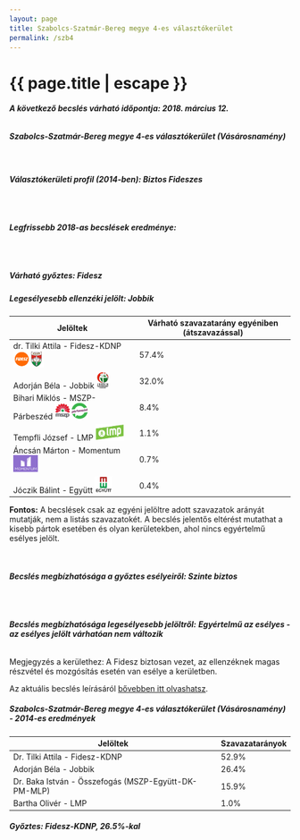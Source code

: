 ```yaml
---
layout: page
title: Szabolcs-Szatmár-Bereg megye 4-es választókerület
permalink: /szb4
---
```


<h1 class="page-title">{{ page.title | escape }}</h1>

<div class="section">
    <div class="row">
          <div class="col s12"><h6><span><strong>A következő becslés várható időpontja: 2018. március 12.</strong></span></h6>
		  <h5>Szabolcs-Szatmár-Bereg megye 4-es választókerület (Vásárosnamény)</h5>
<br/><h6><strong>Választókerületi profil (2014-ben): <span id="profil">Biztos Fideszes</span></strong></h6>
<br/>
<h6><strong>Legfrissebb 2018-as becslések eredménye:</strong></h6><br/><h5>Várható győztes: <span id="gyoztes">Fidesz </span><span id="esely"></span><span></span></h5>
			<h5><strong>Legesélyesebb ellenzéki jelölt: <span id="masodik">Jobbik </span><span id="esely2"></span><span></span></strong></h5>
<table class="striped">
              <thead>
                <tr>
                    <th>Jelöltek</th>
                    <th>Várható szavazatarány egyéniben (átszavazással)</th>
                </tr>
              </thead>
              <tbody>
             <tr>
                  <td>dr. Tilki Attila - Fidesz-KDNP <img src="images/fideszkdnp_logo.png" style="width:55px;height:30px;"></td>
				  <td id="id_fidesz">57.4%</td>
			</tr>
			<tr><td>Adorján Béla - Jobbik <img src="images/jobbik_logo.png" style="width:23px;height:30px;"></td><td id="id_jobbik">32.0%</td></tr>
<tr>
                  <td>Bihari Miklós - MSZP-Párbeszéd <img src="images/mszpparbeszed_logo.png" style="width:60px;height:30px;"></td>
				  <td id="id_baloldal">8.4%</td>
			</tr>
			<tr>
                  <td>Tempfli József - LMP <img src="images/lmp_logo.png" style="width:52px;height:30px;"></td>
				  <td id="lmp">1.1%</td>
			</tr>
			<tr>
				  <td>Áncsán Márton - Momentum <img src="images/momentum_logo.png" style="width:44px;height:30px;"></td>
				  <td id="id_momentum">0.7%</td>
			</tr>
<tr>
<td>Jóczik Bálint -  Együtt <img src="images/egyutt_logo.png" style="width:31px;height:30px;"></td>
<td id="id_egyutt">0.4%</td>
</tr>                
              </tbody>
            </table>
			
			
<p><strong>Fontos:</strong> A becslések csak az egyéni jelöltre adott szavazatok arányát mutatják, nem a listás szavazatokét. A becslés jelentős eltérést mutathat a kisebb pártok esetében és olyan kerületekben, ahol nincs egyértelmű esélyes jelölt.</p>
<br/>
			<h6><strong>Becslés megbízhatósága a győztes esélyeiről: Szinte biztos</strong> </h6>
<br/><h6><strong>Becslés megbízhatósága legesélyesebb jelöltről:</strong> <strong><span id="biztos_jelolt">Egyértelmű az esélyes - az esélyes jelölt várhatóan nem változik</span></strong></h6>
<p>Megjegyzés a kerülethez: A Fidesz biztosan vezet, az ellenzéknek magas részvétel és mozgósítás esetén van esélye a kerületben.</p>
<p>Az aktuális becslés leírásáról <a href="../metodologia#0305">bővebben itt olvashatsz</a>.</p>
          </div>
    </div>
</div>

<div class="section">
    <div class="row">
          <div class="col s12">
		  <h5>Szabolcs-Szatmár-Bereg megye 4-es választókerület (Vásárosnamény) - 2014-es eredmények</h5>
            <table class="striped">
              <thead>
                <tr>
                    <th>Jelöltek</th>
                    <th>Szavazatarányok</th>
                </tr>
              </thead>
              <tbody>
             <tr>
                  <td>Dr. Tilki Attila - Fidesz-KDNP</td>
				  <td>52.9%</td>
			</tr>
			<tr>
			      <td>Adorján Béla - Jobbik</td>
				  <td>26.4%</td>
			</tr>
			<tr>
			      <td>Dr. Baka István - Összefogás (MSZP-Együtt-DK-PM-MLP)</td>
				  <td>15.9%</td>  
			</tr>
			<tr>
				  <td>Bartha Olivér - LMP</td>
				  <td>1.0%</td>
			</tr>  	
              </tbody>
            </table>
			<h5>Győztes: Fidesz-KDNP, 26.5%-kal</h5>
          </div>
    </div>
</div>
